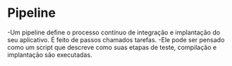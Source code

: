 # Pipeline
-Um pipeline define o processo contínuo de integração e implantação do seu aplicativo. É feito de passos chamados tarefas.
-Ele pode ser pensado como um script que descreve como suas etapas de teste, compilação e implantação são executadas.
